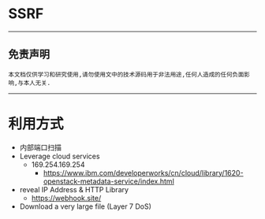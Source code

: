 # SSRF

---

## 免责声明

`本文档仅供学习和研究使用,请勿使用文中的技术源码用于非法用途,任何人造成的任何负面影响,与本人无关.`

---

# 利用方式

- 内部端口扫描
- Leverage cloud services
    - 169.254.169.254
        - https://www.ibm.com/developerworks/cn/cloud/library/1620-openstack-metadata-service/index.html
- reveal IP Address & HTTP Library
    - https://webhook.site/
- Download a very large file (Layer 7 DoS)

